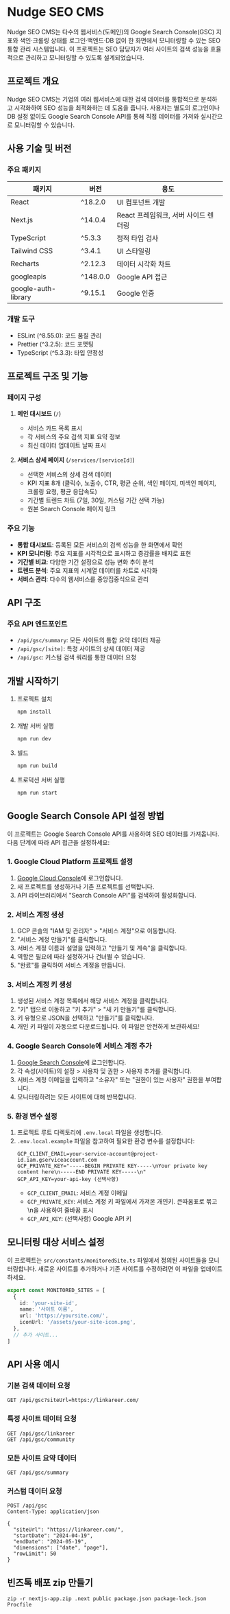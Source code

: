 # Nudge SEO CMS

Nudge SEO CMS는 다수의 웹서비스(도메인)의 Google Search Console(GSC) 지표와 색인·크롤링 상태를 로그인·백엔드·DB 없이 한 화면에서 모니터링할 수 있는 SEO 통합 관리 시스템입니다. 이 프로젝트는 SEO 담당자가 여러 사이트의 검색 성능을 효율적으로 관리하고 모니터링할 수 있도록 설계되었습니다.

## 프로젝트 개요

Nudge SEO CMS는 기업의 여러 웹서비스에 대한 검색 데이터를 통합적으로 분석하고 시각화하여 SEO 성능을 최적화하는 데 도움을 줍니다. 사용자는 별도의 로그인이나 DB 설정 없이도 Google Search Console API를 통해 직접 데이터를 가져와 실시간으로 모니터링할 수 있습니다.

## 사용 기술 및 버전

### 주요 패키지

| 패키지              | 버전     | 용도                                 |
| ------------------- | -------- | ------------------------------------ |
| React               | ^18.2.0  | UI 컴포넌트 개발                     |
| Next.js             | ^14.0.4  | React 프레임워크, 서버 사이드 렌더링 |
| TypeScript          | ^5.3.3   | 정적 타입 검사                       |
| Tailwind CSS        | ^3.4.1   | UI 스타일링                          |
| Recharts            | ^2.12.3  | 데이터 시각화 차트                   |
| googleapis          | ^148.0.0 | Google API 접근                      |
| google-auth-library | ^9.15.1  | Google 인증                          |

### 개발 도구

- ESLint (^8.55.0): 코드 품질 관리
- Prettier (^3.2.5): 코드 포맷팅
- TypeScript (^5.3.3): 타입 안정성

## 프로젝트 구조 및 기능

### 페이지 구성

1. **메인 대시보드** (`/`)

   - 서비스 카드 목록 표시
   - 각 서비스의 주요 검색 지표 요약 정보
   - 최신 데이터 업데이트 날짜 표시

2. **서비스 상세 페이지** (`/services/[serviceId]`)
   - 선택한 서비스의 상세 검색 데이터
   - KPI 지표 8개 (클릭수, 노출수, CTR, 평균 순위, 색인 페이지, 미색인 페이지, 크롤링 요청, 평균 응답속도)
   - 기간별 트렌드 차트 (7일, 30일, 커스텀 기간 선택 가능)
   - 원본 Search Console 페이지 링크

### 주요 기능

- **통합 대시보드**: 등록된 모든 서비스의 검색 성능을 한 화면에서 확인
- **KPI 모니터링**: 주요 지표를 시각적으로 표시하고 증감률을 배지로 표현
- **기간별 비교**: 다양한 기간 설정으로 성능 변화 추이 분석
- **트렌드 분석**: 주요 지표의 시계열 데이터를 차트로 시각화
- **서비스 관리**: 다수의 웹서비스를 중앙집중식으로 관리

## API 구조

### 주요 API 엔드포인트

- `/api/gsc/summary`: 모든 사이트의 통합 요약 데이터 제공
- `/api/gsc/[site]`: 특정 사이트의 상세 데이터 제공
- `/api/gsc`: 커스텀 검색 쿼리를 통한 데이터 요청

## 개발 시작하기

1. 프로젝트 설치

   ```bash
   npm install
   ```

2. 개발 서버 실행

   ```bash
   npm run dev
   ```

3. 빌드

   ```bash
   npm run build
   ```

4. 프로덕션 서버 실행
   ```bash
   npm run start
   ```

## Google Search Console API 설정 방법

이 프로젝트는 Google Search Console API를 사용하여 SEO 데이터를 가져옵니다. 다음 단계에 따라 API 접근을 설정하세요:

### 1. Google Cloud Platform 프로젝트 설정

1. [Google Cloud Console](https://console.cloud.google.com/)에 로그인합니다.
2. 새 프로젝트를 생성하거나 기존 프로젝트를 선택합니다.
3. API 라이브러리에서 "Search Console API"를 검색하여 활성화합니다.

### 2. 서비스 계정 생성

1. GCP 콘솔의 "IAM 및 관리자" > "서비스 계정"으로 이동합니다.
2. "서비스 계정 만들기"를 클릭합니다.
3. 서비스 계정 이름과 설명을 입력하고 "만들기 및 계속"을 클릭합니다.
4. 역할은 필요에 따라 설정하거나 건너뛸 수 있습니다.
5. "완료"를 클릭하여 서비스 계정을 만듭니다.

### 3. 서비스 계정 키 생성

1. 생성된 서비스 계정 목록에서 해당 서비스 계정을 클릭합니다.
2. "키" 탭으로 이동하고 "키 추가" > "새 키 만들기"를 클릭합니다.
3. 키 유형으로 JSON을 선택하고 "만들기"를 클릭합니다.
4. 개인 키 파일이 자동으로 다운로드됩니다. 이 파일은 안전하게 보관하세요!

### 4. Google Search Console에 서비스 계정 추가

1. [Google Search Console](https://search.google.com/search-console)에 로그인합니다.
2. 각 속성(사이트)의 설정 > 사용자 및 권한 > 사용자 추가를 클릭합니다.
3. 서비스 계정 이메일을 입력하고 "소유자" 또는 "권한이 있는 사용자" 권한을 부여합니다.
4. 모니터링하려는 모든 사이트에 대해 반복합니다.

### 5. 환경 변수 설정

1. 프로젝트 루트 디렉토리에 `.env.local` 파일을 생성합니다.
2. `.env.local.example` 파일을 참고하여 필요한 환경 변수를 설정합니다:
   ```
   GCP_CLIENT_EMAIL=your-service-account@project-id.iam.gserviceaccount.com
   GCP_PRIVATE_KEY="-----BEGIN PRIVATE KEY-----\nYour private key content here\n-----END PRIVATE KEY-----\n"
   GCP_API_KEY=your-api-key (선택사항)
   ```
   - `GCP_CLIENT_EMAIL`: 서비스 계정 이메일
   - `GCP_PRIVATE_KEY`: 서비스 계정 키 파일에서 가져온 개인키. 큰따옴표로 묶고 \n을 사용하여 줄바꿈 표시
   - `GCP_API_KEY`: (선택사항) Google API 키

## 모니터링 대상 서비스 설정

이 프로젝트는 `src/constants/monitoredSite.ts` 파일에서 정의된 사이트들을 모니터링합니다. 새로운 사이트를 추가하거나 기존 사이트를 수정하려면 이 파일을 업데이트하세요.

```typescript
export const MONITORED_SITES = [
  {
    id: 'your-site-id',
    name: '사이트 이름',
    url: 'https://yoursite.com/',
    iconUrl: '/assets/your-site-icon.png',
  },
  // 추가 사이트...
]
```

## API 사용 예시

### 기본 검색 데이터 요청

```
GET /api/gsc?siteUrl=https://linkareer.com/
```

### 특정 사이트 데이터 요청

```
GET /api/gsc/linkareer
GET /api/gsc/community
```

### 모든 사이트 요약 데이터

```
GET /api/gsc/summary
```

### 커스텀 데이터 요청

```
POST /api/gsc
Content-Type: application/json

{
  "siteUrl": "https://linkareer.com/",
  "startDate": "2024-04-19",
  "endDate": "2024-05-19",
  "dimensions": ["date", "page"],
  "rowLimit": 50
}
```

## 빈즈톡 배포 zip 만들기

```
zip -r nextjs-app.zip .next public package.json package-lock.json Procfile
```
